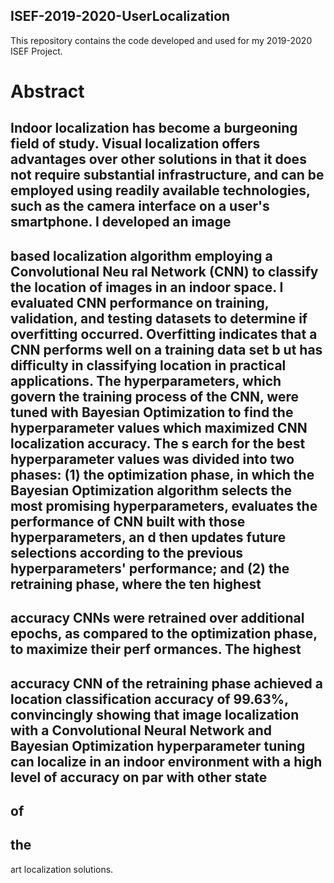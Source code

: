 ## ISEF-2019-2020-UserLocalization

This repository contains the code developed and used for my 2019-2020 ISEF Project.

# Abstract
Indoor localization has become a burgeoning field of study. Visual localization offers advantages over
other
solutions in that it does not require substantial infrastructure, and can be employed using readily
available technologies, such as the camera interface on a user's smartphone. I developed an image
-
based localization algorithm employing a Convolutional Neu
ral Network (CNN) to classify the location of
images in an indoor space. I evaluated CNN performance on training, validation, and testing datasets to
determine if overfitting occurred. Overfitting indicates that a CNN performs well on a training data set
b
ut has difficulty in classifying location in practical applications. The hyperparameters, which govern the
training process of the CNN, were tuned with Bayesian Optimization to find the hyperparameter values
which maximized CNN localization accuracy. The s
earch for the best hyperparameter values was divided
into two phases: (1) the optimization phase, in which the Bayesian Optimization algorithm selects the
most promising hyperparameters, evaluates the performance of CNN built with those hyperparameters,
an
d then updates future selections according to the previous hyperparameters' performance; and (2)
the retraining phase, where the ten highest
-
accuracy CNNs were retrained over additional epochs, as
compared to the optimization phase, to maximize their perf
ormances. The highest
-
accuracy CNN of the
retraining phase achieved a location classification accuracy of 99.63%, convincingly showing that image
localization with a Convolutional Neural Network and Bayesian Optimization hyperparameter tuning can
localize
in an indoor environment with a high level of accuracy on par with other state
-
of
-
the
-
art
localization solutions.
